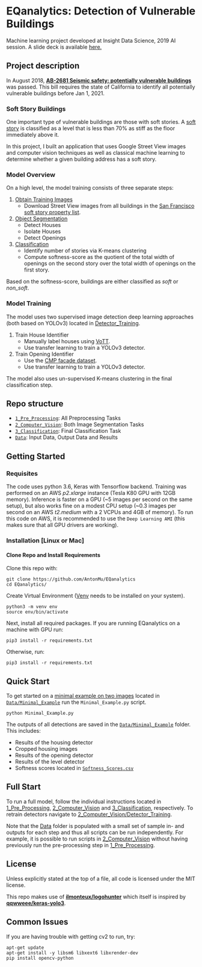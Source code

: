 # EQanalytics: Detection of Vulnerable Buildings

Machine learning project developed at Insight Data Science, 2019 AI session. A slide deck is available [here.](https://docs.google.com/presentation/d/1tJNnS9jaWtCXk3s1T_jZcwygjJv0KPZYK-7gcffLXKo/edit#slide=id.p)

## Project description
In August 2018, [**AB-2681 Seismic safety: potentially vulnerable buildings**]([https://leginfo.legislature.ca.gov/faces/billTextClient.xhtml?bill_id=201720180AB2681](https://leginfo.legislature.ca.gov/faces/billTextClient.xhtml?bill_id=201720180AB2681)) was passed. This bill requires the state of California to identify all potentially vulnerable buildings before Jan 1, 2021. 

### Soft Story Buildings
One important type of vulnerable buildings are those with soft stories. A [soft story](https://en.wikipedia.org/wiki/Soft_story_building) is classified as a level that is less than 70% as stiff as the floor immediately above it.

In this project, I built an application that uses Google Street View images and computer vision techniques as well as classical machine learning to determine whether a given building address has a soft story. 

### Model Overview
On a high level, the model training consists of three separate steps:

 1. [Obtain Training Images](/1_Pre_Processing/)
	 - Download Street View images from all buildings in the [San Francisco soft story property list](https://sfdbi.org/soft-story-properties-list).
 2. [Object Segmentation](/2_Computer_Vision/)
 	- Detect Houses
 	- Isolate Houses
 	- Detect Openings
 3. [Classification](/3_Classification/)
 	- Identify number of stories via K-means clustering
 	- Compute softness-score as the quotient of the total width of openings on the second story over the total width of openings on the first story.
 
Based on the softness-score, buildings are either classified as *soft* or *non_soft*.  

### Model Training
The model uses two supervised image detection deep learning approaches (both based on YOLOv3) located in [Detector_Training](/2_Computer_Vision/Detector_Training/).

 1. Train House Identifier
 	- Manually label houses using [VoTT](https://github.com/Microsoft/VoTT).
	- Use transfer learning to train a YOLOv3 detector.
 2. Train Opening Identifier
 	- Use the [CMP facade dataset](http://cmp.felk.cvut.cz/~tylecr1/facade/).
 	- Use transfer learning to train a YOLOv3 detector.

The model also uses un-supervised K-means clustering in the final classification step. 
<!-- 
### Inference
Model inference consists of four similar steps. After entering an address (or list of addresses), the corresponding street view images will be downloaded. For all images, the housing model first segments and crops one house per address. Then the opening detector labels all openings and creates a csv file with all dimensions and positions of the openings. Finally, the softness score is determined and used to classify the building as "soft", "non_soft" or "undetermined". 
 -->
## Repo structure
+ [`1_Pre_Processing`](/1_Pre_Processing/): All Preprocessing Tasks
+ [`2_Computer_Vision`](/2_Computer_Vision/): Both Image Segmentation Tasks
+ [`3_Classification`](/3_Classification/): Final Classification Task
+ [`Data`](/Data/): Input Data, Output Data and Results

## Getting Started

### Requisites
The code uses python 3.6, Keras with Tensorflow backend. Training was performed on an AWS *p2.xlarge* instance (Tesla K80 GPU with 12GB memory). Inference is faster on a GPU (~5 images per second on the same setup), but also works fine on a modest CPU setup (~0.3 images per second on an AWS *t2.medium* with a 2 VCPUs and 4GB of memory). To run this code on AWS, it is recommended to use the `Deep Learning AMI` (this makes sure that all GPU drivers are working).

### Installation [Linux or Mac]

#### Clone Repo and Install Requirements
Clone this repo with:
```
git clone https://github.com/AntonMu/EQanalytics
cd EQanalytics/
```

Create Virtual Environment ([Venv](https://packaging.python.org/guides/installing-using-pip-and-virtual-environments/) needs to be installed on your system). 
```
python3 -m venv env
source env/bin/activate
```
<!-- 
If you are a conda user, create your virtual environment with:
```
conda create -n EQanalytics
source activate EQanalytics
```
 -->
Next, install all required packages. If you are running EQanalytics on a machine with GPU run:
```
pip3 install -r requirements.txt
```
Otherwise, run:
```
pip3 install -r requirements.txt
```

## Quick Start
To get started on a [minimal example on two images](https://docs.google.com/presentation/d/1tJNnS9jaWtCXk3s1T_jZcwygjJv0KPZYK-7gcffLXKo/edit#slide=id.p) located in [`Data/Minimal_Example`](/Data/Minimal_Example/) run the `Minimal_Example.py` script.

```
python Minimal_Example.py
```

The outputs of all detections are saved in the [`Data/Minimal_Example`](/Data/Minimal_Example/) folder. This includes:
 - Results of the housing detector
 - Cropped housing images
 - Results of the opening detector
 - Results of the level detector
 - Softness scores located in [`Softness_Scores.csv`](/Data/Minimal_Example/Softness_Scores.csv) 

## Full Start

To run a full model, follow the individual instructions located in [1_Pre_Processing](/1_Pre_Processing/), [2_Computer_Vision](/2_Computer_Vision/) and [3_Classification](/3_Classification/), respectively. To retrain detectors navigate to [2_Computer_Vision/Detector_Training](/2_Computer_Vision/Detector_Training/).

Note that the [Data](/Data/) folder is populated with a small set of sample in- and outputs for each step and thus all scripts can be run independently. For example, it is possible to run scripts in [2_Computer_Vision](/2_Computer_Vision/) without having previously run the pre-processing step in [1_Pre_Processing](/1_Pre_Processing/). 

<!-- 
#### Build Environment For Inference

To hit the ground running, download the pre-trained YOLOv3 model weights (235MB) for the housing detector and the pre-trained YOLOv3 weights (236MB) for the opening detector. 
```
bash build/build_inference.sh
```
#### Build Environment For Training
To re-train the housing detector and/or opening detector follow the following steps. 

##### Retrain Housing Detector
To retrain the housing detector, either download your own street view housing image dataset or use the SF vulnerable buildings data set. Once you have created an image folder, install [VoTT](https://github.com/Microsoft/VoTT) on your local machine and segment houses. Alternatively, use the already segmented dataset. Next, download the default YOLOv3 weights to start transfer learning from.  
```
bash build/build_housing_detector.sh --download_images --download_segments
```
The flag, `download_images` indicates that the SF housing image dataset should be downloaded.  The flag, `download_segments` indicates that the manually labeled dataset with houses segmented should be downloaded.

##### Re-train Opening Detector

To retrain the opening detector, either download the [CMP facade dataset](http://cmp.felk.cvut.cz/~tylecr1/facade/) or provide your own data set of segmented building openings (e.g. by using [VoTT](https://github.com/Microsoft/VoTT)) . Also download the default YOLOv3 weights to start transfer learning from.   
```
bash build/build_opening_detector.sh --download_cmp
```
The flag, `download_cmp` indicates that the [CMP facade dataset](http://cmp.felk.cvut.cz/~tylecr1/facade/) should be downloaded.  -->
<!-- 
## Usage
The script doing the work is [logohunter.py](src/logohunter.py) in the `src/` directory. It first uses a custom-trained YOLOv3 to find logo candidates in an image, and then looks for matches between the candidates and a user input logo.

Execute it with the `-h` option to see all of the possible command line inputs. A simple test to match 20 sample input
images in the [data/test/sample_in/](data/test/sample_in/) directory to logos in [data/test/test_brands/](data/test/test_brands/) can be executed with:
```
cd src/
python logohunter.py --test
```
Typical ways to run the program involve specifying one input brand and a folder of sample images:
```
python logohunter.py  --image --input_brands ../data/test/test_brands/test_lexus.png \
                              --input_images ../data/test/lexus/ \
                              --output ../data/test/test_lexus --outtxt

python logohunter.py  --image --input_brands ../data/test/test_brands/test_golden_state.jpg  \
                              --input_images ../data/test/goldenstate/  \
                              --output ../data/test/test_gs --outtxt

python logohunter.py  --image --input_images data_test.txt  \
                              --input_brands ../data/test/test_brands/test_lexus.png  \
                              --outtxt --no_save_img
```

In the first two use cases, we test a folder of images for a single brand ([lexus logo](data/test/test_brands/test_lexus.png) or [golden state logo](data/test/test_brands/test_golden_state.jpg)). The input images were downloaded from Google Images for test purposes. Running LogoHunter saves images with bounding box annotations in the folder specified (`test_lexus`, `test_gs`). Because each of these images contains the logo we are looking for, this is a way to estimate the false negative rate (and the recall).

In the third example, we test a text file containing paths to 2590 input images from the LogosInTheWild dataset against a single brand, without saving the annotated images. Because the brand is new to the dataset, this is a way to estimate the false positive rate (and the precision). (**Note:** this will not run out of the box, as you will need to separately download the LogosInTheWild dataset - follow the instructions below to download the dataset).

#### Data
This project uses the [Logos In The Wild dataset](https://www.iosb.fraunhofer.de/servlet/is/78045/) which can be requested via email directly from the authors of the paper, [arXiv:1710.10891](https://arxiv.org/abs/1710.10891). This dataset includes 11,054 images with 32,850 bounding boxes for a total of 871 brands.

See below for LICENSE information of this dataset.

#### Optional: download, process and clean dataset

Follow the directions in [data/](data/README.md) to download the Logos In The Wild dataset.

#### Optional: train object detection model
After the previous step, the `data_train.txt` and `data_test.txt` files have all the info necessary to train the model. We then follow the instructions of the [keras-yolo3](https://github.com/qqwweee/keras-yolo3) repo: first we download pre-trained YOLO weights from the YOLO official website, and then we convert them to the HDF5 format used by keras.
```
cd src/keras_yolo3
wget https://pjreddie.com/media/files/yolov3.weights
python convert.py yolov3.cfg yolov3.weights model_data/yolo.h5

cd ../
python train.py
```
Training detail such as paths to train/text files, log directory, number of epochs, learning rates and so on are specified in `src/train.py`. The training is performed in two runs, first with all the layers except the last three frozen, and then with all layers trainable.

On an AWS EC2 p2.xlarge instance, with a Tesla K-80 GPU with 11GB  of GPU memory and 64GB of RAM, training YOLOv3 for logo detection took approximately 10 hours for 50+50 epochs.
 -->

## License

Unless explicitly stated at the top of a file, all code is licensed under the MIT license.

<!-- 
The Logos In The Wild dataset (links to images, bounding box annotations, clean_dataset.py script) is licensed under the CC-by-SA 4.0 license. The images themselves were crawled from Google Images and are property of their respective copyright owners. For legal reasons, raw images other than the ones in `data/test` are not provided: while this project would fall in the "fair use" category, any commercial application would likely need to generate their own dataset.
 -->
<!-- The model files for the YOLO weights and the extracted logo features are derivative work based off of the Logos In The Wild dataset, and are therefore also licensed under the CC-by-SA 4.0 license. -->

This repo makes use of [**ilmonteux/logohunter**](https://github.com/ilmonteux/logohunter) which itself is inspired by [**qqwweee/keras-yolo3**](https://github.com/qqwweee/keras-yolo3).

## Common Issues

If you are having trouble with getting cv2 to run, try:

```
apt-get update
apt-get install -y libsm6 libxext6 libxrender-dev
pip install opencv-python
```